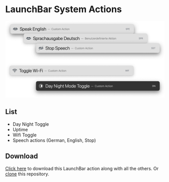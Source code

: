 # LaunchBar System Actions
 
<img src="https://github.com/Ptujec/LaunchBar/raw/master/System-Actions/systemactions.png" width="600"/> 

## List

- Day Night Toggle
- Uptime
- Wifi Toggle
- Speech actions (German, English, Stop)

## Download

[Click here](https://github.com/Ptujec/LaunchBar/archive/refs/heads/master.zip) to download this LaunchBar action along with all the others. Or [clone](https://docs.github.com/en/repositories/creating-and-managing-repositories/cloning-a-repository) this repository.